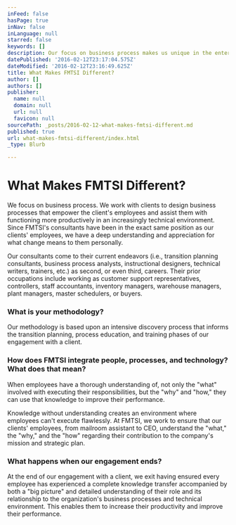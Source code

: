 ```yaml
---
inFeed: false
hasPage: true
inNav: false
inLanguage: null
starred: false
keywords: []
description: Our focus on business process makes us unique in the enterprise software consulting space.
datePublished: '2016-02-12T23:17:04.575Z'
dateModified: '2016-02-12T23:16:49.625Z'
title: What Makes FMTSI Different?
author: []
authors: []
publisher:
  name: null
  domain: null
  url: null
  favicon: null
sourcePath: _posts/2016-02-12-what-makes-fmtsi-different.md
published: true
url: what-makes-fmtsi-different/index.html
_type: Blurb

---
```

# What Makes FMTSI Different?

We focus on business process. We work with clients to design business
processes that empower the client's employees and assist them with 
functioning more productively in an increasingly technical environment. 
Since FMTSI's consultants have been in the exact same position 
as our clients' employees, we have a deep understanding and appreciation
for what change means to them personally.

Our consultants come to their current endeavors (i.e., transition planning consultants, business process analysts, instructional designers, technical writers, trainers, etc.) as second, or even third, careers. Their prior occupations include working as customer support representatives, controllers, staff accountants, inventory managers, warehouse managers, plant managers, master schedulers, or buyers.

### What is your methodology?

Our methodology is based upon an intensive discovery process that 
informs the transition planning, process education, and training phases 
of our engagement with a client. 

### How does FMTSI integrate people, processes, and technology? What does that mean?

When employees have a thorough understanding of, not only the "what" 
involved with executing their responsibilities, but the "why" and "how,"
they can use that knowledge to improve their performance.

Knowledge without understanding creates an environment where 
employees can't execute flawlessly. At FMTSI, we work to ensure that our 
clients' employees, from mailroom assistant to CEO, understand the 
"what," the "why," and the "how" regarding their contribution to the 
company's mission and strategic plan.

### What happens when our engagement ends?

At the end of our engagement with a client, we exit having ensured 
every employee has experienced a complete knowledge transfer accompanied
by both a "big picture" and detailed understanding of their role and 
its relationship to the organization's business processes and technical 
environment. This enables them to increase their productivity and 
improve their performance.